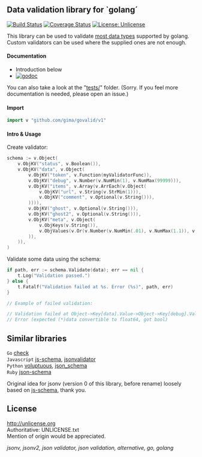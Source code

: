 ## Data validation library for `golang´

[![Build Status](https://travis-ci.org/gima/govalid.svg?branch=master)](https://travis-ci.org/gima/govalid)
[![Coverage Status](https://coveralls.io/repos/gima/govalid/badge.svg?branch=master)](https://coveralls.io/r/gima/govalid?branch=master)
[![License: Unlicense](https://img.shields.io/badge/%E2%9C%93-unlicense-4cc61e.svg?style=flat)](http://unlicense.org)

This library can be used to validate [most data types](https://godoc.org/github.com/gima/govalid/v1) supported by golang. Custom validators can be used where the supplied ones are not enough.

#### Documentation

* Introduction below
* [![godoc](https://godoc.org/github.com/gima/govalid/v1?status.png)](https://godoc.org/github.com/gima/govalid/v1)

You can also take a look at the "[tests/](https://github.com/gima/govalid/tree/master/v1/tests)" folder. (Sorry. If you feel more documentation is needed, please open an issue.)

#### Import

```go
import v "github.com/gima/govalid/v1"
```

#### Intro & Usage

Create validator:

```go
schema := v.Object(
	v.ObjKV("status", v.Boolean()),
	v.ObjKV("data", v.Object(
		v.ObjKV("token", v.Function(myValidatorFunc)),
		v.ObjKV("debug", v.Number(v.NumMin(1), v.NumMax(99999))),
		v.ObjKV("items", v.Array(v.ArrEach(v.Object(
			v.ObjKV("url", v.String(v.StrMin(1))),
			v.ObjKV("comment", v.Optional(v.String())),
		)))),
		v.ObjKV("ghost", v.Optional(v.String())),
		v.ObjKV("ghost2", v.Optional(v.String())),
		v.ObjKV("meta", v.Object(
			v.ObjKeys(v.String()),
			v.ObjValues(v.Or(v.Number(v.NumMin(.01), v.NumMax(1.1)), v.String())),
		)),
	)),
)
```

Validate some data using the schema:

```go
if path, err := schema.Validate(data); err == nil {
	t.Log("Validation passed.")
} else {
	t.Fatalf("Validation failed at %s. Error (%s)", path, err)
}
```

```go
// Example of failed validation:

// Validation failed at Object->Key[data].Value->Object->Key[debug].Value->Number.
// Error (expected (*)data convertible to float64, got bool)
```

## Similar libraries

`Go` [check](https://github.com/pengux/check)  
`Javascript` [js-schema](https://github.com/molnarg/js-schema), [jsonvalidator](https://code.google.com/p/jsonvalidator/)  
`Python` [voluptuous](https://pypi.python.org/pypi/voluptuous), [json_schema](https://pypi.python.org/pypi/json_schema)  
`Ruby` [json-schema](https://rubygems.org/gems/json-schema)

Original idea for jsonv (version 0 of this library, before rename) loosely based on [js-schema](https://github.com/molnarg/js-schema), thank you.

## License

http://unlicense.org  
Authoritative: UNLICENSE.txt  
Mention of origin would be appreciated.

*jsonv, jsonv2, json validator, json validation, alternative, go, golang*
